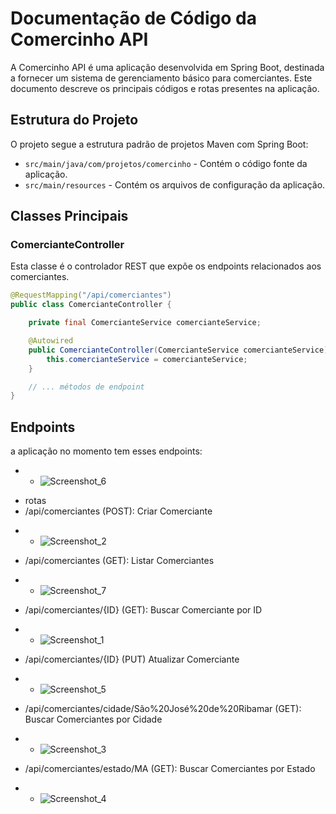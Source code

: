 # Documentação de Código da Comercinho API

A Comercinho API é uma aplicação desenvolvida em Spring Boot, destinada a fornecer um sistema de gerenciamento básico para comerciantes. Este documento descreve os principais códigos e rotas presentes na aplicação.

## Estrutura do Projeto

O projeto segue a estrutura padrão de projetos Maven com Spring Boot:

- `src/main/java/com/projetos/comercinho` - Contém o código fonte da aplicação.
- `src/main/resources` - Contém os arquivos de configuração da aplicação.

## Classes Principais

### ComercianteController

Esta classe é o controlador REST que expõe os endpoints relacionados aos comerciantes.

```java
@RequestMapping("/api/comerciantes")
public class ComercianteController {

    private final ComercianteService comercianteService;

    @Autowired
    public ComercianteController(ComercianteService comercianteService) {
        this.comercianteService = comercianteService;
    }

    // ... métodos de endpoint
}
```

## Endpoints
a aplicação no momento tem esses endpoints:

* - ![Screenshot_6](https://github.com/jcr04/Comercinho/assets/70778525/8eeaadec-9071-40e0-8366-b43b8b3fc814)

- rotas
- /api/comerciantes (POST): Criar Comerciante
* - ![Screenshot_2](https://github.com/jcr04/Comercinho/assets/70778525/94051baf-2710-49b8-83d8-4a737e1ed59f)
- /api/comerciantes (GET): Listar Comerciantes
* - ![Screenshot_7](https://github.com/jcr04/Comercinho/assets/70778525/c801c3e5-73e6-4329-a34e-da9346262a19)
- /api/comerciantes/{ID} (GET): Buscar Comerciante por ID
* - ![Screenshot_1](https://github.com/jcr04/Comercinho/assets/70778525/cf8ecbab-6088-45b8-93d1-5094faa1b345)
- /api/comerciantes/{ID} (PUT) Atualizar Comerciante
* - ![Screenshot_5](https://github.com/jcr04/Comercinho/assets/70778525/18d05164-78e1-4d74-8589-defb5c6f6eac)
- /api/comerciantes/cidade/São%20José%20de%20Ribamar (GET): Buscar Comerciantes por Cidade
* - ![Screenshot_3](https://github.com/jcr04/Comercinho/assets/70778525/1385e27b-7272-4f94-90c5-9f35db32438e)
- /api/comerciantes/estado/MA (GET): Buscar Comerciantes por Estado
* - ![Screenshot_4](https://github.com/jcr04/Comercinho/assets/70778525/6eee1574-5a0c-4268-8df3-33782e91330b)





